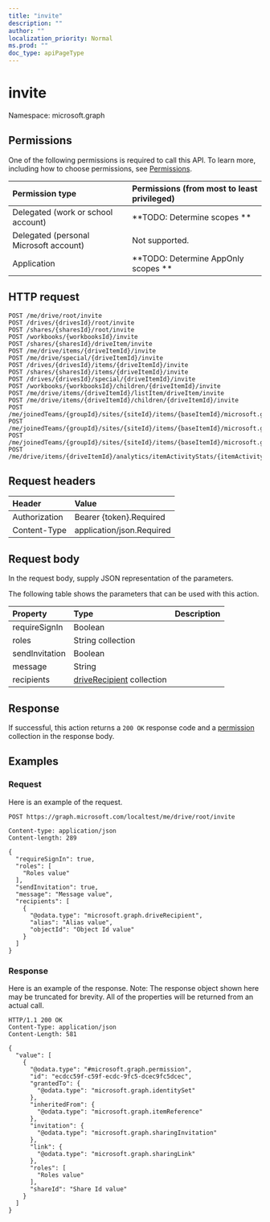 ```yaml
---
title: "invite"
description: ""
author: ""
localization_priority: Normal
ms.prod: ""
doc_type: apiPageType
---
```


# invite

Namespace: microsoft.graph



## Permissions
One of the following permissions is required to call this API. To learn more, including how to choose permissions, see [Permissions](/concepts/permissions-reference.md).

|Permission type|Permissions (from most to least privileged)|
|:---|:---|
|Delegated (work or school account)|**TODO: Determine scopes **|
|Delegated (personal Microsoft account)|Not supported.|
|Application|**TODO: Determine AppOnly scopes **|

## HTTP request
<!-- {
  "blockType": "ignored"
}
-->
``` http
POST /me/drive/root/invite
POST /drives/{drivesId}/root/invite
POST /shares/{sharesId}/root/invite
POST /workbooks/{workbooksId}/invite
POST /shares/{sharesId}/driveItem/invite
POST /me/drive/items/{driveItemId}/invite
POST /me/drive/special/{driveItemId}/invite
POST /drives/{drivesId}/items/{driveItemId}/invite
POST /shares/{sharesId}/items/{driveItemId}/invite
POST /drives/{drivesId}/special/{driveItemId}/invite
POST /workbooks/{workbooksId}/children/{driveItemId}/invite
POST /me/drive/items/{driveItemId}/listItem/driveItem/invite
POST /me/drive/items/{driveItemId}/children/{driveItemId}/invite
POST /me/joinedTeams/{groupId}/sites/{siteId}/items/{baseItemId}/microsoft.graph.sharedDriveItem/root/invite
POST /me/joinedTeams/{groupId}/sites/{siteId}/items/{baseItemId}/microsoft.graph.sharedDriveItem/driveItem/invite
POST /me/joinedTeams/{groupId}/sites/{siteId}/items/{baseItemId}/microsoft.graph.sharedDriveItem/items/{driveItemId}/invite
POST /me/drive/items/{driveItemId}/analytics/itemActivityStats/{itemActivityStatId}/activities/{itemActivityId}/driveItem/invite
```

## Request headers
|Header|Value|
|:---|:---|
|Authorization|Bearer {token}.Required|
|Content-Type|application/json.Required|

## Request body
In the request body, supply JSON representation of the parameters.

The following table shows the parameters that can be used with this action.

|Property|Type|Description|
|:---|:---|:---|
|requireSignIn|Boolean||
|roles|String collection||
|sendInvitation|Boolean||
|message|String||
|recipients|[driveRecipient](../resources/driverecipient.md) collection||



## Response
If successful, this action returns a `200 OK` response code and a [permission](../resources/permission.md) collection in the response body.

## Examples

### Request
Here is an example of the request.
<!-- {
  "blockType": "request",
  "name": "driveitem_invite"
}
-->
``` http
POST https://graph.microsoft.com/localtest/me/drive/root/invite

Content-type: application/json
Content-length: 289

{
  "requireSignIn": true,
  "roles": [
    "Roles value"
  ],
  "sendInvitation": true,
  "message": "Message value",
  "recipients": [
    {
      "@odata.type": "microsoft.graph.driveRecipient",
      "alias": "Alias value",
      "objectId": "Object Id value"
    }
  ]
}
```

### Response
Here is an example of the response. Note: The response object shown here may be truncated for brevity. All of the properties will be returned from an actual call.
<!-- {
  "blockType": "response",
  "truncated": true,
  "@odata.type": "collection(microsoft.graph.permission)"
}
-->
``` http
HTTP/1.1 200 OK
Content-Type: application/json
Content-Length: 581

{
  "value": [
    {
      "@odata.type": "#microsoft.graph.permission",
      "id": "ecdcc59f-c59f-ecdc-9fc5-dcec9fc5dcec",
      "grantedTo": {
        "@odata.type": "microsoft.graph.identitySet"
      },
      "inheritedFrom": {
        "@odata.type": "microsoft.graph.itemReference"
      },
      "invitation": {
        "@odata.type": "microsoft.graph.sharingInvitation"
      },
      "link": {
        "@odata.type": "microsoft.graph.sharingLink"
      },
      "roles": [
        "Roles value"
      ],
      "shareId": "Share Id value"
    }
  ]
}
```

